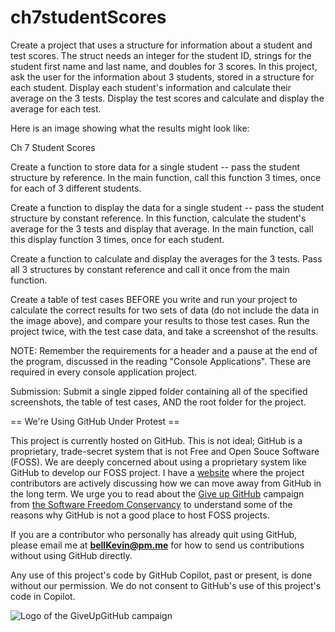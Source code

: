 # ch7studentScores

Create a project that uses a structure for information about a student and test scores. The struct needs an integer for the student ID, strings for the student first name and last name, and doubles for 3 scores. In this project, ask the user for the information about 3 students, stored in a structure for each student. Display each student's information and calculate their average on the 3 tests. Display the test scores and calculate and display the average for each test.

 Here is an image showing what the results might look like:

Ch 7 Student Scores

Create a function to store data for a single student -- pass the student structure by reference. In the main function, call this function 3 times, once for each of 3 different students.

Create a function to display the data for a single student -- pass the student structure by constant reference. In this function, calculate the student's average for the 3 tests and display that average. In the main function, call this display function 3 times, once for each student. 

Create a function to calculate and display the averages for the 3 tests. Pass all 3 structures by constant reference and call it once from the main function.

Create a table of test cases BEFORE you write and run your project to calculate the correct results for two sets of data (do not include the data in the image above), and compare your results to those test cases. Run the project twice, with the test case data, and take a screenshot of the results.

NOTE: Remember the requirements for a header and a pause at the end of the program, discussed in the reading "Console Applications". These are required in every console application project.

Submission: Submit a single zipped folder containing all of the specified screenshots, the table of test cases, AND the root folder for the project.

== We're Using GitHub Under Protest ==

This project is currently hosted on GitHub.  This is not ideal; GitHub is a
proprietary, trade-secret system that is not Free and Open Souce Software
(FOSS).  We are deeply concerned about using a proprietary system like GitHub
to develop our FOSS project. I have a [website](https://bellKevin.me) where the
project contributors are actively discussing how we can move away from GitHub
in the long term.  We urge you to read about the [Give up GitHub](https://GiveUpGitHub.org) campaign 
from [the Software Freedom Conservancy](https://sfconservancy.org) to understand some of the reasons why GitHub is not 
a good place to host FOSS projects.

If you are a contributor who personally has already quit using GitHub, please
email me at **bellKevin@pm.me** for how to send us contributions without
using GitHub directly.

Any use of this project's code by GitHub Copilot, past or present, is done
without our permission.  We do not consent to GitHub's use of this project's
code in Copilot.

![Logo of the GiveUpGitHub campaign](https://sfconservancy.org/img/GiveUpGitHub.png)
